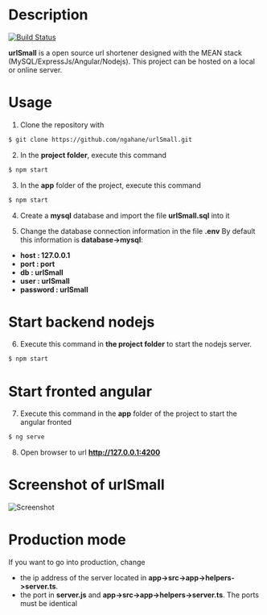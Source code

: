 # Description
[![Build Status](https://travis-ci.org/joemccann/dillinger.svg?branch=master)](https://travis-ci.org/joemccann/dillinger)


**urlSmall** is a open source url shortener designed with the MEAN stack (MySQL/ExpressJs/Angular/Nodejs). This project can be hosted on a local or online server.

# Usage 
1. Clone the repository with 
```sh
$ git clone https://github.com/ngahane/urlSmall.git
```

2. In the **project folder**, execute this command
```sh
$ npm start
```

3. In the **app** folder of the project, execute this command
```sh
$ npm start
```

4. Create a **mysql** database and import the file **urlSmall.sql** into it

5. Change the database connection information in the file **.env**
By default this information is **database->mysql**:
- **host : 127.0.0.1**
- **port : port**
- **db : urlSmall**
- **user : urlSmall**
- **password : urlSmall**


# Start backend nodejs
6. Execute this command in **the project folder** to start the nodejs server.
```sh
$ npm start
```

# Start fronted angular
7. Execute this command in the **app** folder of the project to start the angular fronted
```sh
$ ng serve
```
8. Open browser to url **http://127.0.0.1:4200**

# Screenshot of urlSmall
![Screenshot](https://github.com/ngahane/urlSmall/blob/master/screenshot.png "urlSmall screenshot")

# Production mode
If you want to go into production, change 
- the ip address of the server located in **app->src->app->helpers->server.ts**.
- the port in **server.js** and **app->src->app->helpers->server.ts**. The ports must be identical
